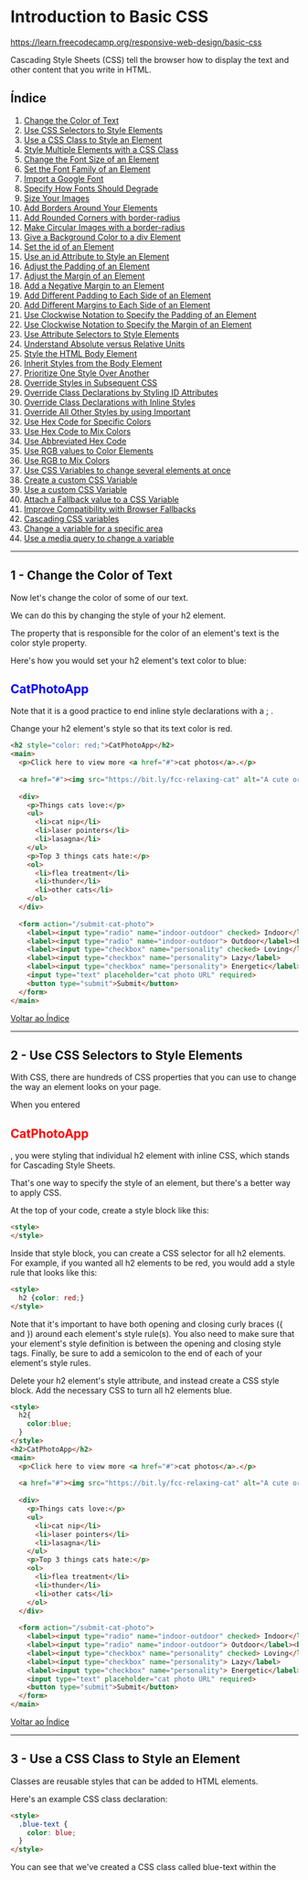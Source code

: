 # Introduction to Basic CSS

https://learn.freecodecamp.org/responsive-web-design/basic-css

Cascading Style Sheets (CSS) tell the browser how to display the text and other content that you write in HTML. 

## <a name="indice">Índice</a>

1. [Change the Color of Text](#parte1)     
2. [Use CSS Selectors to Style Elements](#parte2)     
3. [Use a CSS Class to Style an Element](#parte3)     
4. [Style Multiple Elements with a CSS Class](#parte4)     
5. [Change the Font Size of an Element](#parte5)     
6. [Set the Font Family of an Element](#parte6)     
7. [Import a Google Font](#parte7)     
8. [Specify How Fonts Should Degrade](#parte8)     
9. [Size Your Images](#parte9)     
10. [Add Borders Around Your Elements](#parte10)     
11. [Add Rounded Corners with border-radius](#parte11)     
12. [Make Circular Images with a border-radius](#parte12)     
13. [Give a Background Color to a div Element](#parte13)     
14. [Set the id of an Element](#parte14)     
15. [Use an id Attribute to Style an Element](#parte15)     
16. [Adjust the Padding of an Element](#parte16)     
17. [Adjust the Margin of an Element](#parte17)     
18. [Add a Negative Margin to an Element](#parte18)     
19. [Add Different Padding to Each Side of an Element](#parte19)     
20. [Add Different Margins to Each Side of an Element](#parte20)     
21. [Use Clockwise Notation to Specify the Padding of an Element](#parte21)     
22. [Use Clockwise Notation to Specify the Margin of an Element](#parte22)     
23. [Use Attribute Selectors to Style Elements](#parte23)     
24. [Understand Absolute versus Relative Units](#parte24)     
25. [Style the HTML Body Element](#parte25)     
26. [Inherit Styles from the Body Element](#parte26)     
27. [Prioritize One Style Over Another](#parte27)     
28. [Override Styles in Subsequent CSS](#parte28)     
29. [Override Class Declarations by Styling ID Attributes](#parte29)     
30. [Override Class Declarations with Inline Styles](#parte30)     
31. [Override All Other Styles by using Important](#parte31)     
32. [Use Hex Code for Specific Colors](#parte32)     
33. [Use Hex Code to Mix Colors](#parte33)     
34. [Use Abbreviated Hex Code](#parte34)     
35. [Use RGB values to Color Elements](#parte35)     
36. [Use RGB to Mix Colors](#parte36)     
37. [Use CSS Variables to change several elements at once](#parte37)     
38. [Create a custom CSS Variable](#parte38)     
39. [Use a custom CSS Variable](#parte39)     
40. [Attach a Fallback value to a CSS Variable](#parte40)     
41. [Improve Compatibility with Browser Fallbacks](#parte41)     
42. [Cascading CSS variables](#parte42)     
43. [Change a variable for a specific area](#parte43)     
44. [Use a media query to change a variable](#parte44)     
---


## <a name="parte1">1 - Change the Color of Text</a>

Now let's change the color of some of our text.

We can do this by changing the style of your h2 element.

The property that is responsible for the color of an element's text is the color style property.

Here's how you would set your h2 element's text color to blue:

<h2 style="color: blue;">CatPhotoApp</h2>

Note that it is a good practice to end inline style declarations with a ; .


Change your h2 element's style so that its text color is red.

```html
<h2 style="color: red;">CatPhotoApp</h2>
<main>
  <p>Click here to view more <a href="#">cat photos</a>.</p>
  
  <a href="#"><img src="https://bit.ly/fcc-relaxing-cat" alt="A cute orange cat lying on its back."></a>
  
  <div>
    <p>Things cats love:</p>
    <ul>
      <li>cat nip</li>
      <li>laser pointers</li>
      <li>lasagna</li>
    </ul>
    <p>Top 3 things cats hate:</p>
    <ol>
      <li>flea treatment</li>
      <li>thunder</li>
      <li>other cats</li>
    </ol>
  </div>
  
  <form action="/submit-cat-photo">
    <label><input type="radio" name="indoor-outdoor" checked> Indoor</label>
    <label><input type="radio" name="indoor-outdoor"> Outdoor</label><br>
    <label><input type="checkbox" name="personality" checked> Loving</label>
    <label><input type="checkbox" name="personality"> Lazy</label>
    <label><input type="checkbox" name="personality"> Energetic</label><br>
    <input type="text" placeholder="cat photo URL" required>
    <button type="submit">Submit</button>
  </form>
</main>
```

[Voltar ao Índice](#indice)

---


## <a name="parte2">2 - Use CSS Selectors to Style Elements</a>

With CSS, there are hundreds of CSS properties that you can use to change the way an element looks on your page.

When you entered <h2 style="color: red">CatPhotoApp</h2>, you were styling that individual h2 element with inline CSS, which stands for Cascading Style Sheets.

That's one way to specify the style of an element, but there's a better way to apply CSS.

At the top of your code, create a style block like this:

```html
<style>
</style>
```

Inside that style block, you can create a CSS selector for all h2 elements. For example, if you wanted all h2 elements to be red, you would add a style rule that looks like this:

```html
<style>
  h2 {color: red;}
</style>
```

Note that it's important to have both opening and closing curly braces ({ and }) around each element's style rule(s). You also need to make sure that your element's style definition is between the opening and closing style tags. Finally, be sure to add a semicolon to the end of each of your element's style rules.

Delete your h2 element's style attribute, and instead create a CSS style block. Add the necessary CSS to turn all h2 elements blue.

```html
<style>
  h2{
    color:blue;
  }
</style>
<h2>CatPhotoApp</h2>
<main>
  <p>Click here to view more <a href="#">cat photos</a>.</p>
  
  <a href="#"><img src="https://bit.ly/fcc-relaxing-cat" alt="A cute orange cat lying on its back."></a>
  
  <div>
    <p>Things cats love:</p>
    <ul>
      <li>cat nip</li>
      <li>laser pointers</li>
      <li>lasagna</li>
    </ul>
    <p>Top 3 things cats hate:</p>
    <ol>
      <li>flea treatment</li>
      <li>thunder</li>
      <li>other cats</li>
    </ol>
  </div>
  
  <form action="/submit-cat-photo">
    <label><input type="radio" name="indoor-outdoor" checked> Indoor</label>
    <label><input type="radio" name="indoor-outdoor"> Outdoor</label><br>
    <label><input type="checkbox" name="personality" checked> Loving</label>
    <label><input type="checkbox" name="personality"> Lazy</label>
    <label><input type="checkbox" name="personality"> Energetic</label><br>
    <input type="text" placeholder="cat photo URL" required>
    <button type="submit">Submit</button>
  </form>
</main>
```

[Voltar ao Índice](#indice)

---


## <a name="parte3">3 - Use a CSS Class to Style an Element</a>

Classes are reusable styles that can be added to HTML elements.

Here's an example CSS class declaration:

```html
<style>
  .blue-text {
    color: blue;
  }
</style>
```

You can see that we've created a CSS class called blue-text within the <style> tag.

You can apply a class to an HTML element like this:

```html
<h2 class="blue-text">CatPhotoApp</h2>
```

Note that in your CSS style element, class names start with a period. In your HTML elements' class attribute, the class name does not include the period.


Inside your style element, change the h2 selector to .red-text and update the color's value from blue to red.

Give your h2 element the class attribute with a value of 'red-text'.

```html
<style>
  .red-text{
    color: red;
  }
</style>

<h2 class="red-text">CatPhotoApp</h2>
<main>
  <p>Click here to view more <a href="#">cat photos</a>.</p>
  
  <a href="#"><img src="https://bit.ly/fcc-relaxing-cat" alt="A cute orange cat lying on its back."></a>
  
  <div>
    <p>Things cats love:</p>
    <ul>
      <li>cat nip</li>
      <li>laser pointers</li>
      <li>lasagna</li>
    </ul>
    <p>Top 3 things cats hate:</p>
    <ol>
      <li>flea treatment</li>
      <li>thunder</li>
      <li>other cats</li>
    </ol>
  </div>
  
  <form action="/submit-cat-photo">
    <label><input type="radio" name="indoor-outdoor" checked> Indoor</label>
    <label><input type="radio" name="indoor-outdoor"> Outdoor</label><br>
    <label><input type="checkbox" name="personality" checked> Loving</label>
    <label><input type="checkbox" name="personality"> Lazy</label>
    <label><input type="checkbox" name="personality"> Energetic</label><br>
    <input type="text" placeholder="cat photo URL" required>
    <button type="submit">Submit</button>
  </form>
</main>
```

[Voltar ao Índice](#indice)

---


## <a name="parte4">4 - Style Multiple Elements with a CSS Class</a>

Classes allow you to use the same CSS styles on multiple HTML elements. You can see this by applying your red-text class to the first p element.

```html
<style>
  .red-text {
    color: red;
  }
  .red-text{

  }
</style>

<h2 class="red-text">CatPhotoApp</h2>
<main>
  <p class="red-text">Click here to view more <a href="#">cat photos</a>.</p>
  
  <a href="#"><img src="https://bit.ly/fcc-relaxing-cat" alt="A cute orange cat lying on its back."></a>
  
  <div>
    <p>Things cats love:</p>
    <ul>
      <li>cat nip</li>
      <li>laser pointers</li>
      <li>lasagna</li>
    </ul>
    <p>Top 3 things cats hate:</p>
    <ol>
      <li>flea treatment</li>
      <li>thunder</li>
      <li>other cats</li>
    </ol>
  </div>
  
  <form action="/submit-cat-photo">
    <label><input type="radio" name="indoor-outdoor" checked> Indoor</label>
    <label><input type="radio" name="indoor-outdoor"> Outdoor</label><br>
    <label><input type="checkbox" name="personality" checked> Loving</label>
    <label><input type="checkbox" name="personality"> Lazy</label>
    <label><input type="checkbox" name="personality"> Energetic</label><br>
    <input type="text" placeholder="cat photo URL" required>
    <button type="submit">Submit</button>
  </form>
</main>
```

[Voltar ao Índice](#indice)

---


## <a name="parte5">5 - Change the Font Size of an Element</a>

Font size is controlled by the font-size CSS property, like this:

```css
h1 {
  font-size: 30px;
}
```

Inside the same <style> tag that contains your red-text class, create an entry for p elements and set the font-size to 16 pixels (16px).

```html
<style>
  .red-text {
    color: red;
  }
  p{
    font-size: 16px;
  }
</style>

<h2 class="red-text">CatPhotoApp</h2>
<main>
  <p class="red-text">Click here to view more <a href="#">cat photos</a>.</p>
  
  <a href="#"><img src="https://bit.ly/fcc-relaxing-cat" alt="A cute orange cat lying on its back."></a>
  
  <div>
    <p>Things cats love:</p>
    <ul>
      <li>cat nip</li>
      <li>laser pointers</li>
      <li>lasagna</li>
    </ul>
    <p>Top 3 things cats hate:</p>
    <ol>
      <li>flea treatment</li>
      <li>thunder</li>
      <li>other cats</li>
    </ol>
  </div>
  
  <form action="/submit-cat-photo">
    <label><input type="radio" name="indoor-outdoor" checked> Indoor</label>
    <label><input type="radio" name="indoor-outdoor"> Outdoor</label><br>
    <label><input type="checkbox" name="personality" checked> Loving</label>
    <label><input type="checkbox" name="personality"> Lazy</label>
    <label><input type="checkbox" name="personality"> Energetic</label><br>
    <input type="text" placeholder="cat photo URL" required>
    <button type="submit">Submit</button>
  </form>
</main>
```

[Voltar ao Índice](#indice)

---


## <a name="parte6">6 - Set the Font Family of an Element</a>

You can set which font an element should use, by using the font-family property.

For example, if you wanted to set your h2 element's font to sans-serif, you would use the following CSS:

```css
h2 {
  font-family: sans-serif;
}
```

Make all of your p elements use the monospace font.

```html
<style>
  .red-text {
    color: red;
  }

  p {
    font-size: 16px;
     font-family: monospace;
  }
</style>

<h2 class="red-text">CatPhotoApp</h2>
<main>
  <p class="red-text">Click here to view more <a href="#">cat photos</a>.</p>
  
  <a href="#"><img src="https://bit.ly/fcc-relaxing-cat" alt="A cute orange cat lying on its back."></a>
  
  <div>
    <p>Things cats love:</p>
    <ul>
      <li>cat nip</li>
      <li>laser pointers</li>
      <li>lasagna</li>
    </ul>
    <p>Top 3 things cats hate:</p>
    <ol>
      <li>flea treatment</li>
      <li>thunder</li>
      <li>other cats</li>
    </ol>
  </div>
  
  <form action="/submit-cat-photo">
    <label><input type="radio" name="indoor-outdoor" checked> Indoor</label>
    <label><input type="radio" name="indoor-outdoor"> Outdoor</label><br>
    <label><input type="checkbox" name="personality" checked> Loving</label>
    <label><input type="checkbox" name="personality"> Lazy</label>
    <label><input type="checkbox" name="personality"> Energetic</label><br>
    <input type="text" placeholder="cat photo URL" required>
    <button type="submit">Submit</button>
  </form>
</main>
```


[Voltar ao Índice](#indice)

---


## <a name="parte7">7 - Import a Google Font</a>

In addition to specifying common fonts that are found on most operating systems, we can also specify non-standard, custom web fonts for use on our website. There are various sources for web fonts on the internet but, for this example we will focus on the Google Fonts library.

Google Fonts is a free library of web fonts that you can use in your CSS by referencing the font's URL.

So, let's go ahead and import and apply a Google font (note that if Google is blocked in your country, you will need to skip this challenge).

To import a Google Font, you can copy the font(s) URL from the Google Fonts library and then paste it in your HTML. For this challenge, we'll import the Lobster font. To do this, copy the following code snippet and paste it into the top of your code editor(before the opening style element):

<link href="https://fonts.googleapis.com/css?family=Lobster" rel="stylesheet" type="text/css">

Now you can use the Lobster font in your CSS by using Lobster as the FAMILY_NAME as in the following example:
font-family: FAMILY_NAME, GENERIC_NAME;.

The GENERIC_NAME is optional, and is a fallback font in case the other specified font is not available. This is covered in the next challenge.

Family names are case-sensitive and need to be wrapped in quotes if there is a space in the name. For example, you need quotes to use the "Open Sans" font, but not to use the Lobster font.


Create a font-family CSS rule that uses the Lobster font, and ensure that it will be applied to your h2 element.

```html
<link href="https://fonts.googleapis.com/css?family=Lobster" rel="stylesheet" type="text/css">
<style>
  .red-text {
    color: red;
  }
  h2{
    font-family: Lobster;
  }

  p {
    font-size: 16px;
    font-family: monospace;
  }
  
</style>

<h2 class="red-text">CatPhotoApp</h2>
<main>
  <p class="red-text">Click here to view more <a href="#">cat photos</a>.</p>
  
  <a href="#"><img src="https://bit.ly/fcc-relaxing-cat" alt="A cute orange cat lying on its back."></a>
  
  <div>
    <p>Things cats love:</p>
    <ul>
      <li>cat nip</li>
      <li>laser pointers</li>
      <li>lasagna</li>
    </ul>
    <p>Top 3 things cats hate:</p>
    <ol>
      <li>flea treatment</li>
      <li>thunder</li>
      <li>other cats</li>
    </ol>
  </div>
  
  <form action="/submit-cat-photo">
    <label><input type="radio" name="indoor-outdoor" checked> Indoor</label>
    <label><input type="radio" name="indoor-outdoor"> Outdoor</label><br>
    <label><input type="checkbox" name="personality" checked> Loving</label>
    <label><input type="checkbox" name="personality"> Lazy</label>
    <label><input type="checkbox" name="personality"> Energetic</label><br>
    <input type="text" placeholder="cat photo URL" required>
    <button type="submit">Submit</button>
  </form>
</main>
```

[Voltar ao Índice](#indice)

---


## <a name="parte8">8 - Specify How Fonts Should Degrade</a>

There are several default fonts that are available in all browsers. These generic font families include monospace, serif and sans-serif

When one font isn't available, you can tell the browser to "degrade" to another font.

For example, if you wanted an element to use the Helvetica font, but degrade to the sans-serif font when Helvetica wasn't available, you will specify it as follows:

```css
p {
  font-family: Helvetica, sans-serif;
}
```

Generic font family names are not case-sensitive. Also, they do not need quotes because they are CSS keywords.


To begin with, apply the monospace font to the h2 element, so that it now has two fonts - Lobster and monospace.

In the last challenge, you imported the Lobster font using the link tag. Now comment out that import of the Lobster font(using the HTML comments you learned before) from Google Fonts so that it isn't available anymore. Notice how your h2 element degrades to the monospace font.

Note  
If you have the Lobster font installed on your computer, you won't see the degradation because your browser is able to find the font.

```html
<!-- <link href="https://fonts.googleapis.com/css?family=Lobster" rel="stylesheet" type="text/css"> -->
<style>
  .red-text {
    color: red;
  }

  h2 {
    font-family: Lobster,monospace;
  }

  p {
    font-size: 16px;
    font-family: monospace;
  }
</style>

<h2 class="red-text">CatPhotoApp</h2>
<main>
  <p class="red-text">Click here to view more <a href="#">cat photos</a>.</p>
  
  <a href="#"><img src="https://bit.ly/fcc-relaxing-cat" alt="A cute orange cat lying on its back."></a>
  
  <div>
    <p>Things cats love:</p>
    <ul>
      <li>cat nip</li>
      <li>laser pointers</li>
      <li>lasagna</li>
    </ul>
    <p>Top 3 things cats hate:</p>
    <ol>
      <li>flea treatment</li>
      <li>thunder</li>
      <li>other cats</li>
    </ol>
  </div>
  
  <form action="/submit-cat-photo">
    <label><input type="radio" name="indoor-outdoor" checked> Indoor</label>
    <label><input type="radio" name="indoor-outdoor"> Outdoor</label><br>
    <label><input type="checkbox" name="personality" checked> Loving</label>
    <label><input type="checkbox" name="personality"> Lazy</label>
    <label><input type="checkbox" name="personality"> Energetic</label><br>
    <input type="text" placeholder="cat photo URL" required>
    <button type="submit">Submit</button>
  </form>
</main>
```

[Voltar ao Índice](#indice)

---


## <a name="parte9">9 - Size Your Images</a>

CSS has a property called width that controls an element's width. Just like with fonts, we'll use px (pixels) to specify the image's width.

For example, if we wanted to create a CSS class called larger-image that gave HTML elements a width of 500 pixels, we'd use:

```html
<style>
  .larger-image {
    width: 500px;
  }
</style>
```

Create a class called smaller-image and use it to resize the image so that it's only 100 pixels wide.

Note
Due to browser implementation differences, you may need to be at 100% zoom to pass the tests on this challenge.

```html
<link href="https://fonts.googleapis.com/css?family=Lobster" rel="stylesheet" type="text/css">
<style>
  .red-text {
    color: red;
  }

  h2 {
    font-family: Lobster, monospace;
  }

  p {
    font-size: 16px;
    font-family: monospace;
  }
  .smaller-image{
    width: 100px;
  }
</style>

<h2 class="red-text">CatPhotoApp</h2>
<main>
  <p class="red-text">Click here to view more <a href="#">cat photos</a>.</p>
  
  <a href="#"><img class="smaller-image" src="https://bit.ly/fcc-relaxing-cat" alt="A cute orange cat lying on its back."></a>
  
  <div>
    <p>Things cats love:</p>
    <ul>
      <li>cat nip</li>
      <li>laser pointers</li>
      <li>lasagna</li>
    </ul>
    <p>Top 3 things cats hate:</p>
    <ol>
      <li>flea treatment</li>
      <li>thunder</li>
      <li>other cats</li>
    </ol>
  </div>
  
  <form action="/submit-cat-photo">
    <label><input type="radio" name="indoor-outdoor" checked> Indoor</label>
    <label><input type="radio" name="indoor-outdoor"> Outdoor</label><br>
    <label><input type="checkbox" name="personality" checked> Loving</label>
    <label><input type="checkbox" name="personality"> Lazy</label>
    <label><input type="checkbox" name="personality"> Energetic</label><br>
    <input type="text" placeholder="cat photo URL" required>
    <button type="submit">Submit</button>
  </form>
</main>
```

[Voltar ao Índice](#indice)

---


## <a name="parte10">10 - Add Borders Around Your Elements</a>

CSS borders have properties like style, color and width

For example, if we wanted to create a red, 5 pixel border around an HTML element, we could use this class:

```html
<style>
  .thin-red-border {
    border-color: red;
    border-width: 5px;
    border-style: solid;
  }
</style>
```

Create a class called thick-green-border. This class should add a 10px, solid, green border around an HTML element. Apply the class to your cat photo.

Remember that you can apply multiple classes to an element using its class attribute, by separating each class name with a space. For example:

```html
<img class="class1 class2">
```

```html
<link href="https://fonts.googleapis.com/css?family=Lobster" rel="stylesheet" type="text/css">
<style>
  .red-text {
    color: red;
  }

  h2 {
    font-family: Lobster, monospace;
  }

  p {
    font-size: 16px;
    font-family: monospace;
  }
  .thick-green-border{
    border-width: 10px;
    border-style: solid;
    border-color:green;
  }

  .smaller-image {
    width: 100px;
  }
</style>

<h2 class="red-text">CatPhotoApp</h2>
<main>
  <p class="red-text">Click here to view more <a href="#">cat photos</a>.</p>
  
  <a href="#"><img class="smaller-image thick-green-border" src="https://bit.ly/fcc-relaxing-cat" alt="A cute orange cat lying on its back."></a>
  
  <div>
    <p>Things cats love:</p>
    <ul>
      <li>cat nip</li>
      <li>laser pointers</li>
      <li>lasagna</li>
    </ul>
    <p>Top 3 things cats hate:</p>
    <ol>
      <li>flea treatment</li>
      <li>thunder</li>
      <li>other cats</li>
    </ol>
  </div>
  
  <form action="/submit-cat-photo">
    <label><input type="radio" name="indoor-outdoor" checked> Indoor</label>
    <label><input type="radio" name="indoor-outdoor"> Outdoor</label><br>
    <label><input type="checkbox" name="personality" checked> Loving</label>
    <label><input type="checkbox" name="personality"> Lazy</label>
    <label><input type="checkbox" name="personality"> Energetic</label><br>
    <input type="text" placeholder="cat photo URL" required>
    <button type="submit">Submit</button>
  </form>
</main>
```

[Voltar ao Índice](#indice)

---


## <a name="parte11">11 - Add Rounded Corners with border-radius</a>

Your cat photo currently has sharp corners. We can round out those corners with a CSS property called border-radius.


You can specify a border-radius with pixels. Give your cat photo a border-radius of 10px.

Note: this challenge allows for multiple possible solutions. For example, you may add border-radius to either the .thick-green-border class or the .smaller-image class.

```html
<link href="https://fonts.googleapis.com/css?family=Lobster" rel="stylesheet" type="text/css">
<style>
  .red-text {
    color: red;
  }

  h2 {
    font-family: Lobster, monospace;
  }

  p {
    font-size: 16px;
    font-family: monospace;
  }

  .thick-green-border {
    border-color: green;
    border-width: 10px;
    border-style: solid;
    border-radius:10px;
  }

  .smaller-image {
    width: 100px;
  }
</style>

<h2 class="red-text">CatPhotoApp</h2>
<main>
  <p class="red-text">Click here to view more <a href="#">cat photos</a>.</p>
  
  <a href="#"><img class="smaller-image thick-green-border" src="https://bit.ly/fcc-relaxing-cat" alt="A cute orange cat lying on its back."></a>
  
  <div>
    <p>Things cats love:</p>
    <ul>
      <li>cat nip</li>
      <li>laser pointers</li>
      <li>lasagna</li>
    </ul>
    <p>Top 3 things cats hate:</p>
    <ol>
      <li>flea treatment</li>
      <li>thunder</li>
      <li>other cats</li>
    </ol>
  </div>
  
  <form action="/submit-cat-photo">
    <label><input type="radio" name="indoor-outdoor" checked> Indoor</label>
    <label><input type="radio" name="indoor-outdoor"> Outdoor</label><br>
    <label><input type="checkbox" name="personality" checked> Loving</label>
    <label><input type="checkbox" name="personality"> Lazy</label>
    <label><input type="checkbox" name="personality"> Energetic</label><br>
    <input type="text" placeholder="cat photo URL" required>
    <button type="submit">Submit</button>
  </form>
</main>
```

[Voltar ao Índice](#indice)

---


## <a name="parte12">12 - Make Circular Images with a border-radius</a>

In addition to pixels, you can also specify the border-radius using a percentage.

Give your cat photo a border-radius of 50%.

```html
<link href="https://fonts.googleapis.com/css?family=Lobster" rel="stylesheet" type="text/css">
<style>
  .red-text {
    color: red;
  }

  h2 {
    font-family: Lobster, monospace;
  }

  p {
    font-size: 16px;
    font-family: monospace;
  }

  .thick-green-border {
    border-color: green;
    border-width: 10px;
    border-style: solid;
    border-radius: 50%;
  }

  .smaller-image {
    width: 100px;
  }
</style>

<h2 class="red-text">CatPhotoApp</h2>
<main>
  <p class="red-text">Click here to view more <a href="#">cat photos</a>.</p>
  
  <a href="#"><img class="smaller-image thick-green-border" src="https://bit.ly/fcc-relaxing-cat" alt="A cute orange cat lying on its back."></a>
  
  <div>
    <p>Things cats love:</p>
    <ul>
      <li>cat nip</li>
      <li>laser pointers</li>
      <li>lasagna</li>
    </ul>
    <p>Top 3 things cats hate:</p>
    <ol>
      <li>flea treatment</li>
      <li>thunder</li>
      <li>other cats</li>
    </ol>
  </div>
  
  <form action="/submit-cat-photo">
    <label><input type="radio" name="indoor-outdoor" checked> Indoor</label>
    <label><input type="radio" name="indoor-outdoor"> Outdoor</label><br>
    <label><input type="checkbox" name="personality" checked> Loving</label>
    <label><input type="checkbox" name="personality"> Lazy</label>
    <label><input type="checkbox" name="personality"> Energetic</label><br>
    <input type="text" placeholder="cat photo URL" required>
    <button type="submit">Submit</button>
  </form>
</main>
```

[Voltar ao Índice](#indice)

---


## <a name="parte13">13 - Give a Background Color to a div Element</a>

You can set an element's background color with the background-color property.

For example, if you wanted an element's background color to be green, you'd put this within your style element:

.green-background {
  background-color: green;
}

Create a class called silver-background with the background-color of silver. Assign this class to your div element.

```html
<link href="https://fonts.googleapis.com/css?family=Lobster" rel="stylesheet" type="text/css">
<style>
  .red-text {
    color: red;
  }

  h2 {
    font-family: Lobster, monospace;
  }

  p {
    font-size: 16px;
    font-family: monospace;
  }

  .thick-green-border {
    border-color: green;
    border-width: 10px;
    border-style: solid;
    border-radius: 50%;
  }
  .silver-background{
    background-color:silver;
  }

  .smaller-image {
    width: 100px;
  }
</style>

<h2 class="red-text">CatPhotoApp</h2>
<main>
  <p class="red-text">Click here to view more <a href="#">cat photos</a>.</p>
  
  <a href="#"><img class="smaller-image thick-green-border" src="https://bit.ly/fcc-relaxing-cat" alt="A cute orange cat lying on its back."></a>
  
  <div class="silver-background">
    <p>Things cats love:</p>
    <ul>
      <li>cat nip</li>
      <li>laser pointers</li>
      <li>lasagna</li>
    </ul>
    <p>Top 3 things cats hate:</p>
    <ol>
      <li>flea treatment</li>
      <li>thunder</li>
      <li>other cats</li>
    </ol>
  </div>
  
  <form action="/submit-cat-photo">
    <label><input type="radio" name="indoor-outdoor" checked> Indoor</label>
    <label><input type="radio" name="indoor-outdoor"> Outdoor</label><br>
    <label><input type="checkbox" name="personality" checked> Loving</label>
    <label><input type="checkbox" name="personality"> Lazy</label>
    <label><input type="checkbox" name="personality"> Energetic</label><br>
    <input type="text" placeholder="cat photo URL" required>
    <button type="submit">Submit</button>
  </form>
</main>
```

[Voltar ao Índice](#indice)

---


## <a name="parte14">14 - Set the id of an Element</a>

In addition to classes, each HTML element can also have an id attribute.

There are several benefits to using id attributes: You can use an id to style a single element and later you'll learn that you can use them to select and modify specific elements with JavaScript.

id attributes should be unique. Browsers won't enforce this, but it is a widely agreed upon best practice. So please don't give more than one element the same id attribute.

Here's an example of how you give your h2 element the id of cat-photo-app:

<h2 id="cat-photo-app">


Give your form element the id cat-photo-form.

```html
<link href="https://fonts.googleapis.com/css?family=Lobster" rel="stylesheet" type="text/css">
<style>
  .red-text {
    color: red;
  }

  h2 {
    font-family: Lobster, monospace;
  }

  p {
    font-size: 16px;
    font-family: monospace;
  }

  .thick-green-border {
    border-color: green;
    border-width: 10px;
    border-style: solid;
    border-radius: 50%;
  }

  .smaller-image {
    width: 100px;
  }

  .silver-background {
    background-color: silver;
  }
</style>

<h2 class="red-text">CatPhotoApp</h2>
<main>
  <p class="red-text">Click here to view more <a href="#">cat photos</a>.</p>
  
  <a href="#"><img class="smaller-image thick-green-border" src="https://bit.ly/fcc-relaxing-cat" alt="A cute orange cat lying on its back."></a>
  
  <div class="silver-background">
    <p>Things cats love:</p>
    <ul>
      <li>cat nip</li>
      <li>laser pointers</li>
      <li>lasagna</li>
    </ul>
    <p>Top 3 things cats hate:</p>
    <ol>
      <li>flea treatment</li>
      <li>thunder</li>
      <li>other cats</li>
    </ol>
  </div>
  
  <form id="cat-photo-form" action="/submit-cat-photo">
    <label><input type="radio" name="indoor-outdoor" checked> Indoor</label>
    <label><input type="radio" name="indoor-outdoor"> Outdoor</label><br>
    <label><input type="checkbox" name="personality" checked> Loving</label>
    <label><input type="checkbox" name="personality"> Lazy</label>
    <label><input type="checkbox" name="personality"> Energetic</label><br>
    <input type="text" placeholder="cat photo URL" required>
    <button type="submit">Submit</button>
  </form>
</main>
```

[Voltar ao Índice](#indice)

---


## <a name="parte15">15 - Use an id Attribute to Style an Element</a>

One cool thing about id attributes is that, like classes, you can style them using CSS.

However, an id is not reusable and should only be applied to one element. An id also has a higher specificity (importance) than a class so if both are applied to the same element and have conflicting styles, the styles of the id will be applied.

Here's an example of how you can take your element with the id attribute of cat-photo-element and give it the background color of green. In your style element:

#cat-photo-element {
  background-color: green;
}
Note that inside your style element, you always reference classes by putting a . in front of their names. You always reference ids by putting a # in front of their names.


Try giving your form, which now has the id attribute of cat-photo-form, a green background.

```html
<link href="https://fonts.googleapis.com/css?family=Lobster" rel="stylesheet" type="text/css">
<style>
  .red-text {
    color: red;
  }

  h2 {
    font-family: Lobster, monospace;
  }

  p {
    font-size: 16px;
    font-family: monospace;
  }

  .thick-green-border {
    border-color: green;
    border-width: 10px;
    border-style: solid;
    border-radius: 50%;
  }

  .smaller-image {
    width: 100px;
  }

  .silver-background {
    background-color: silver;
  }
  #cat-photo-form{
    background-color: green;
  }
</style>

<h2 class="red-text">CatPhotoApp</h2>
<main>
  <p class="red-text">Click here to view more <a href="#">cat photos</a>.</p>
  
  <a href="#"><img class="smaller-image thick-green-border" src="https://bit.ly/fcc-relaxing-cat" alt="A cute orange cat lying on its back."></a>
  
  <div class="silver-background">
    <p>Things cats love:</p>
    <ul>
      <li>cat nip</li>
      <li>laser pointers</li>
      <li>lasagna</li>
    </ul>
    <p>Top 3 things cats hate:</p>
    <ol>
      <li>flea treatment</li>
      <li>thunder</li>
      <li>other cats</li>
    </ol>
  </div>
  
  <form action="/submit-cat-photo" id="cat-photo-form">
    <label><input type="radio" name="indoor-outdoor" checked> Indoor</label>
    <label><input type="radio" name="indoor-outdoor"> Outdoor</label><br>
    <label><input type="checkbox" name="personality" checked> Loving</label>
    <label><input type="checkbox" name="personality"> Lazy</label>
    <label><input type="checkbox" name="personality"> Energetic</label><br>
    <input type="text" placeholder="cat photo URL" required>
    <button type="submit">Submit</button>
  </form>
</main>
```

[Voltar ao Índice](#indice)

---


## <a name="parte16">16 - Adjust the Padding of an Element</a>

Now let's put our Cat Photo App away for a little while and learn more about styling HTML.

You may have already noticed this, but all HTML elements are essentially little rectangles.

Three important properties control the space that surrounds each HTML element: padding, margin, and border.

An element's padding controls the amount of space between the element's content and its border.

Here, we can see that the blue box and the red box are nested within the yellow box. Note that the red box has more padding than the blue box.

When you increase the blue box's padding, it will increase the distance(padding) between the text and the border around it.


Change the padding of your blue box to match that of your red box.

```html
<style>
  .injected-text {
    margin-bottom: -25px;
    text-align: center;
  }

  .box {
    border-style: solid;
    border-color: black;
    border-width: 5px;
    text-align: center;
  }

  .yellow-box {
    background-color: yellow;
    padding: 10px;
  }
  
  .red-box {
    background-color: crimson;
    color: #fff;
    padding: 20px;
  }

  .blue-box {
    background-color: blue;
    color: #fff;
    padding: 20px;
  }
</style>
<h5 class="injected-text">margin</h5>

<div class="box yellow-box">
  <h5 class="box red-box">padding</h5>
  <h5 class="box blue-box">padding</h5>
</div>
```

[Voltar ao Índice](#indice)

---


## <a name="parte17">17 - Adjust the Margin of an Element</a>

An element's margin controls the amount of space between an element's border and surrounding elements.

Here, we can see that the blue box and the red box are nested within the yellow box. Note that the red box has a bigger margin than the blue box, making it appear smaller.

When you increase the blue box's margin, it will increase the distance between its border and surrounding elements.


Change the margin of the blue box to match that of the red box.

```html
<style>
  .injected-text {
    margin-bottom: -25px;
    text-align: center;
  }

  .box {
    border-style: solid;
    border-color: black;
    border-width: 5px;
    text-align: center;
  }

  .yellow-box {
    background-color: yellow;
    padding: 10px;
  }
  
  .red-box {
    background-color: crimson;
    color: #fff;
    padding: 20px;
    margin: 20px;
  }

  .blue-box {
    background-color: blue;
    color: #fff;
    padding: 20px;
    margin: 20px;
  }
</style>
<h5 class="injected-text">margin</h5>

<div class="box yellow-box">
  <h5 class="box red-box">padding</h5>
  <h5 class="box blue-box">padding</h5>
</div>
```

[Voltar ao Índice](#indice)

---


## <a name="parte18">18 - Add a Negative Margin to an Element</a>

An element's margin controls the amount of space between an element's border and surrounding elements.

If you set an element's margin to a negative value, the element will grow larger.


Try to set the margin to a negative value like the one for the red box.

Change the margin of the blue box to -15px, so it fills the entire horizontal width of the yellow box around it.

```html
<style>
  .injected-text {
    margin-bottom: -25px;
    text-align: center;
  }

  .box {
    border-style: solid;
    border-color: black;
    border-width: 5px;
    text-align: center;
  }

  .yellow-box {
    background-color: yellow;
    padding: 10px;
  }
  
  .red-box {
    background-color: crimson;
    color: #fff;
    padding: 20px;
    margin: -15px;
  }

  .blue-box {
    background-color: blue;
    color: #fff;
    padding: 20px;
    margin: -15px;
  }
</style>

<div class="box yellow-box">
  <h5 class="box red-box">padding</h5>
  <h5 class="box blue-box">padding</h5>
</div>

```

[Voltar ao Índice](#indice)

---


## <a name="parte19">19 - Add Different Padding to Each Side of an Element</a>

Sometimes you will want to customize an element so that it has different amounts of padding on each of its sides.

CSS allows you to control the padding of all four individual sides of an element with the padding-top, padding-right, padding-bottom, and padding-left properties.


Give the blue box a padding of 40px on its top and left side, but only 20px on its bottom and right side.

```html
<style>
  .injected-text {
    margin-bottom: -25px;
    text-align: center;
  }

  .box {
    border-style: solid;
    border-color: black;
    border-width: 5px;
    text-align: center;
  }

  .yellow-box {
    background-color: yellow;
    padding: 10px;
  }
  
  .red-box {
    background-color: crimson;
    color: #fff;
    padding-top: 40px;
    padding-right: 20px;
    padding-bottom: 20px;
    padding-left: 40px;
  }

  .blue-box {
    background-color: blue;
    color: #fff;
    padding-top: 40px;
    padding-right: 20px;
    padding-bottom:20px;
    padding-left:40px;
  }
</style>
<h5 class="injected-text">margin</h5>

<div class="box yellow-box">
  <h5 class="box red-box">padding</h5>
  <h5 class="box blue-box">padding</h5>
</div>
```

[Voltar ao Índice](#indice)

---


## <a name="parte20">20 - Add Different Margins to Each Side of an Element</a>

Sometimes you will want to customize an element so that it has a different margin on each of its sides.

CSS allows you to control the margin of all four individual sides of an element with the margin-top, margin-right, margin-bottom, and margin-left properties.


Give the blue box a margin of 40px on its top and left side, but only 20px on its bottom and right side.

```html
<style>
  .injected-text {
    margin-bottom: -25px;
    text-align: center;
  }

  .box {
    border-style: solid;
    border-color: black;
    border-width: 5px;
    text-align: center;
  }

  .yellow-box {
    background-color: yellow;
    padding: 10px;
  }
  
  .red-box {
    background-color: crimson;
    color: #fff;
    margin-top: 40px;
    margin-right: 20px;
    margin-bottom: 20px;
    margin-left: 40px;
  }

  .blue-box {
    background-color: blue;
    color: #fff;
     margin-top: 40px;
    margin-right: 20px;
    margin-bottom: 20px;
    margin-left: 40px;
  }
</style>
<h5 class="injected-text">margin</h5>

<div class="box yellow-box">
  <h5 class="box red-box">padding</h5>
  <h5 class="box blue-box">padding</h5>
</div>
```

[Voltar ao Índice](#indice)

---


## <a name="parte21">21 - Use Clockwise Notation to Specify the Padding of an Element</a>

Instead of specifying an element's padding-top, padding-right, padding-bottom, and padding-left properties individually, you can specify them all in one line, like this:

padding: 10px 20px 10px 20px;

These four values work like a clock: top, right, bottom, left, and will produce the exact same result as using the side-specific padding instructions.


Use Clockwise Notation to give the ".blue-box" class a padding of 40px on its top and left side, but only 20px on its bottom and right side.

```html
<style>
  .injected-text {
    margin-bottom: -25px;
    text-align: center;
  }

  .box {
    border-style: solid;
    border-color: black;
    border-width: 5px;
    text-align: center;
  }

  .yellow-box {
    background-color: yellow;
    padding: 20px 40px 20px 40px;
  }
  
  .red-box {
    background-color: crimson;
    color: #fff;
    padding: 20px 40px 20px 40px;
  }

  .blue-box {
    background-color: blue;
    color: #fff;
    padding: 40px 20px 20px 40px;
  }
</style>
<h5 class="injected-text">margin</h5>

<div class="box yellow-box">
  <h5 class="box red-box">padding</h5>
  <h5 class="box blue-box">padding</h5>
</div>
```

[Voltar ao Índice](#indice)

---


## <a name="parte22">22 - Use Clockwise Notation to Specify the Margin of an Element</a>

Let's try this again, but with margin this time.

Instead of specifying an element's margin-top, margin-right, margin-bottom, and margin-left properties individually, you can specify them all in one line, like this:

margin: 10px 20px 10px 20px;

These four values work like a clock: top, right, bottom, left, and will produce the exact same result as using the side-specific margin instructions.


Use Clockwise Notation to give the element with the blue-box class a margin of 40px on its top and left side, but only 20px on its bottom and right side.


```html
<style>
  .injected-text {
    margin-bottom: -25px;
    text-align: center;
  }

  .box {
    border-style: solid;
    border-color: black;
    border-width: 5px;
    text-align: center;
  }

  .yellow-box {
    background-color: yellow;
    padding: 20px 40px 20px 40px;
  }
  
  .red-box {
    background-color: crimson;
    color: #fff;
    margin: 20px 40px 20px 40px;
  }

  .blue-box {
    background-color: blue;
    color: #fff;
    margin: 40px 20px 20px 40px;
  }
</style>
<h5 class="injected-text">margin</h5>

<div class="box yellow-box">
  <h5 class="box red-box">padding</h5>
  <h5 class="box blue-box">padding</h5>
</div>
```

[Voltar ao Índice](#indice)

---


## <a name="parte23">23 - Use Attribute Selectors to Style Elements</a>

You have been giving id or class attributes to elements that you wish to specifically style. These are known as ID and class selectors. There are other CSS Selectors you can use to select custom groups of elements to style.

Let's bring out CatPhotoApp again to practice using CSS Selectors.

For this challenge, you will use the [attr=value] attribute selector to style the checkboxes in CatPhotoApp. This selector matches and styles elements with a specific attribute value. For example, the below code changes the margins of all elements with the attribute type and a corresponding value of radio:

```css
[type='radio'] {
  margin: 20px 0px 20px 0px;
}
```

Using the type attribute selector, try to give the checkboxes in CatPhotoApp a top margin of 10px and a bottom margin of 15px.

```html
<link href="https://fonts.googleapis.com/css?family=Lobster" rel="stylesheet" type="text/css">
<style>
  .red-text {
    color: red;
  }

  h2 {
    font-family: Lobster, monospace;
  }

  p {
    font-size: 16px;
    font-family: monospace;
  }

  .thick-green-border {
    border-color: green;
    border-width: 10px;
    border-style: solid;
    border-radius: 50%;
  }

  .smaller-image {
    width: 100px;
  }

  .silver-background {
    background-color: silver;
  }
  [type='checkbox'] {
    margin:10px 0px 15px;
  }
</style>

<h2 class="red-text">CatPhotoApp</h2>
<main>
  <p class="red-text">Click here to view more <a href="#">cat photos</a>.</p>
  
  <a href="#"><img class="smaller-image thick-green-border" src="https://bit.ly/fcc-relaxing-cat" alt="A cute orange cat lying on its back."></a>
  
  <div class="silver-background">
    <p>Things cats love:</p>
    <ul>
      <li>cat nip</li>
      <li>laser pointers</li>
      <li>lasagna</li>
    </ul>
    <p>Top 3 things cats hate:</p>
    <ol>
      <li>flea treatment</li>
      <li>thunder</li>
      <li>other cats</li>
    </ol>
  </div>
  
  <form action="/submit-cat-photo" id="cat-photo-form">
    <label><input type="radio" name="indoor-outdoor" checked> Indoor</label>
    <label><input type="radio" name="indoor-outdoor"> Outdoor</label><br>
    <label><input type="checkbox" name="personality" checked> Loving</label>
    <label><input type="checkbox" name="personality"> Lazy</label>
    <label><input type="checkbox" name="personality"> Energetic</label><br>
    <input type="text" placeholder="cat photo URL" required>
    <button type="submit">Submit</button>
  </form>
</main>
```

[Voltar ao Índice](#indice)

---


## <a name="parte24">24 - Understand Absolute versus Relative Units</a>

The last several challenges all set an element's margin or padding with pixels (px). Pixels are a type of length unit, which is what tells the browser how to size or space an item. In addition to px, CSS has a number of different length unit options that you can use.

The two main types of length units are absolute and relative. Absolute units tie to physical units of length. For example, in and mm refer to inches and millimeters, respectively. Absolute length units approximate the actual measurement on a screen, but there are some differences depending on a screen's resolution.

Relative units, such as em or rem, are relative to another length value. For example, em is based on the size of an element's font. If you use it to set the font-size property itself, it's relative to the parent's font-size.

Note
There are several relative unit options that are tied to the size of the viewport. They are covered in the Responsive Web Design Principles section.


Add a padding property to the element with class red-box and set it to 1.5em.

```html
<style>
  .injected-text {
    margin-bottom: -25px;
    text-align: center;
  }

  .box {
    border-style: solid;
    border-color: black;
    border-width: 5px;
    text-align: center;
  }

  .yellow-box {
    background-color: yellow;
    padding: 20px 40px 20px 40px;
  }

  .red-box {
    background-color: red;
    margin: 20px 40px 20px 40px;
    padding:1.5em;
  }

  .green-box {
    background-color: green;
    margin: 20px 40px 20px 40px;
  }
</style>
<h5 class="injected-text">margin</h5>

<div class="box yellow-box">
  <h5 class="box red-box">padding</h5>
  <h5 class="box green-box">padding</h5>
</div>
```

[Voltar ao Índice](#indice)

---


## <a name="parte25">25 - Style the HTML Body Element</a>

Now let's start fresh and talk about CSS inheritance.

Every HTML page has a body element.


We can prove that the body element exists here by giving it a background-color of black.

We can do this by adding the following to our style element:

```css
  body {
    background-color: black;
  }
```

```html
<style>
 body{
    background-color:black;
 }
</style>
```
[Voltar ao Índice](#indice)

---


## <a name="parte26">26 - Inherit Styles from the Body Element</a>

Now we've proven that every HTML page has a body element, and that its body element can also be styled with CSS.

Remember, you can style your body element just like any other HTML element, and all your other elements will inherit your body element's styles.


First, create a h1 element with the text Hello World

Then, let's give all elements on your page the color of green by adding color: green; to your body element's style declaration.

Finally, give your body element the font-family of monospace by adding font-family: monospace; to your body element's style declaration.

```html
<style>
  body {
    color: green;
    background-color: black;
    font-family: monospace;
  }

</style>

<h1>Hello World</h1>
```

[Voltar ao Índice](#indice)

---


## <a name="parte27">27 - Prioritize One Style Over Another</a>

Sometimes your HTML elements will receive multiple styles that conflict with one another.

For example, your h1 element can't be both green and pink at the same time.

Let's see what happens when we create a class that makes text pink, then apply it to an element. Will our class override the body element's color: green; CSS property?


Create a CSS class called pink-text that gives an element the color pink.

Give your h1 element the class of pink-text.

```html
<style>
  body {
    background-color: black;
    font-family: monospace;
    color: green;
  }
  .pink-text{
  color:pink;
  }
</style>
<h1 class="pink-text">Hello World!</h1>
```

[Voltar ao Índice](#indice)

---


## <a name="parte28">28 - Override Styles in Subsequent CSS</a>

Our "pink-text" class overrode our body element's CSS declaration!

We just proved that our classes will override the body element's CSS. So the next logical question is, what can we do to override our pink-text class?


Create an additional CSS class called blue-text that gives an element the color blue. Make sure it's below your pink-text class declaration.

Apply the blue-text class to your h1 element in addition to your pink-text class, and let's see which one wins.

Applying multiple class attributes to a HTML element is done with a space between them like this:

class="class1 class2"

Note: It doesn't matter which order the classes are listed in the HTML element.

However, the order of the class declarations in the <style> section are what is important. The second declaration will always take precedence over the first. Because .blue-text is declared second, it overrides the attributes of .pink-text

```html
<style>
  body {
    background-color: black;
    font-family: monospace;
    color: green;
  }
  .pink-text {
    color: pink;
  }
  .blue-text{
  color: blue;
  }
</style>
<h1 class="blue-text pink-text">Hello World!</h1>
```

[Voltar ao Índice](#indice)

---


## <a name="parte29">29 - Override Class Declarations by Styling ID Attributes</a>

We just proved that browsers read CSS from top to bottom. That means that, in the event of a conflict, the browser will use whichever CSS declaration came last.

But we're not done yet. There are other ways that you can override CSS. Do you remember id attributes?

Let's override your pink-text and blue-text classes, and make your h1 element orange, by giving the h1 element an id and then styling that id.


Give your h1 element the id attribute of orange-text. Remember, id styles look like this:

```html
<h1 id="orange-text">
```

Leave the blue-text and pink-text classes on your h1 element.

Create a CSS declaration for your orange-text id in your style element. Here's an example of what this looks like:

```css
#brown-text {
  color: brown;
}
```

Note: It doesn't matter whether you declare this CSS above or below pink-text class, since id attribute will always take precedence.

```html
<style>
  body {
    background-color: black;
    font-family: monospace;
    color: green;
  }
  .pink-text {
    color: pink;
  }
  .blue-text {
    color: blue;
  }
  #orange-text{
    color:orange;
  }
</style>
<h1 id="orange-text" class="pink-text blue-text">Hello World!</h1>
```

[Voltar ao Índice](#indice)

---


## <a name="parte30">30 - Override Class Declarations with Inline Styles</a>

So we've proven that id declarations override class declarations, regardless of where they are declared in your style element CSS.

There are other ways that you can override CSS. Do you remember inline styles?


Use an inline style to try to make our h1 element white. Remember, in line styles look like this:

```
  <h1 style="color: green;">
```

Leave the blue-text and pink-text classes on your h1 element.

```html
<style>
  body {
    background-color: black;
    font-family: monospace;
    color: green;
  }
  #orange-text {
    color: orange;
  }
  .pink-text {
    color: pink;
  }
  .blue-text {
    color: blue;
  }
</style>
<h1 style="color: white;" id="orange-text" class="pink-text blue-text">Hello World!</h1>
```

[Voltar ao Índice](#indice)

---


## <a name="parte31">31 - Override All Other Styles by using Important</a>

Yay! We just proved that inline styles will override all the CSS declarations in your style element.

But wait. There's one last way to override CSS. This is the most powerful method of all. But before we do it, let's talk about why you would ever want to override CSS.

In many situations, you will use CSS libraries. These may accidentally override your own CSS. So when you absolutely need to be sure that an element has specific CSS, you can use !important

Let's go all the way back to our pink-text class declaration. Remember that our pink-text class was overridden by subsequent class declarations, id declarations, and inline styles.


Let's add the keyword !important to your pink-text element's color declaration to make 100% sure that your h1 element will be pink.

An example of how to do this is:

```css
color: red !important;
```

```html
<style>
  body {
    background-color: black;
    font-family: monospace;
    color: green;
  }
  #orange-text {
    color: orange;
  }
  .pink-text {
    color: pink !important;
  }
  .blue-text {
    color: blue;
  }
</style>
<h1 id="orange-text" class="pink-text blue-text" style="color: white">Hello World!</h1>
```



[Voltar ao Índice](#indice)

---


## <a name="parte32">32 - Use Hex Code for Specific Colors</a>

Did you know there are other ways to represent colors in CSS? One of these ways is called hexadecimal code, or hex code for short.

We usually use decimals, or base 10 numbers, which use the symbols 0 to 9 for each digit. Hexadecimals (or hex) are base 16 numbers. This means it uses sixteen distinct symbols. Like decimals, the symbols 0-9 represent the values zero to nine. Then A,B,C,D,E,F represent the values ten to fifteen. Altogether, 0 to F can represent a digit in hexadecimal, giving us 16 total possible values. You can find more information about hexadecimal numbers here.

In CSS, we can use 6 hexadecimal digits to represent colors, two each for the red (R), green (G), and blue (B) components. For example, #000000 is black and is also the lowest possible value. You can find more information about the RGB color system here.

```css
body {
  color: #000000;
}
```

Replace the word black in our body element's background-color with its hex code representation, #000000.

```html
<style>
  body {
    background-color: #000000;
  }
</style>
```

[Voltar ao Índice](#indice)

---


## <a name="parte33">33 - Use Hex Code to Mix Colors</a>

To review, hex codes use 6 hexadecimal digits to represent colors, two each for red (R), green (G), and blue (B) components.

From these three pure colors (red, green, and blue), we can vary the amounts of each to create over 16 million other colors!

For example, orange is pure red, mixed with some green, and no blue. In hex code, this translates to being #FFA500.

The digit 0 is the lowest number in hex code, and represents a complete absence of color.

The digit F is the highest number in hex code, and represents the maximum possible brightness.


Replace the color words in our style element with their correct hex codes.

```html
<style>
  .red-text {
    color: #FF0000;
  }
  .green-text {
    color: 	#00FF00;
  }
  .dodger-blue-text {
    color: 	#1E90FF;
  }
  .orange-text {
    color: #FFA500;
  }
</style>

<h1 class="red-text">I am red!</h1>

<h1 class="green-text">I am green!</h1>

<h1 class="dodger-blue-text">I am dodger blue!</h1>

<h1 class="orange-text">I am orange!</h1>
```

[Voltar ao Índice](#indice)

---


## <a name="parte34">34 - Use Abbreviated Hex Code</a>

Many people feel overwhelmed by the possibilities of more than 16 million colors. And it's difficult to remember hex code. Fortunately, you can shorten it.

For example, red's hex code #FF0000 can be shortened to #F00. This shortened form gives one digit for red, one digit for green, and one digit for blue.

This reduces the total number of possible colors to around 4,000. But browsers will interpret #FF0000 and #F00 as exactly the same color.

```html
<style>
  .red-text {
    color: #F00;
  }
  .fuchsia-text {
    color: #F0F;
  }
  .cyan-text {
    color: #0FF;
  }
  .green-text {
    color: #0F0;
  }
</style>

<h1 class="red-text">I am red!</h1>

<h1 class="fuchsia-text">I am fuchsia!</h1>

<h1 class="cyan-text">I am cyan!</h1>

<h1 class="green-text">I am green!</h1>
```

[Voltar ao Índice](#indice)

---


## <a name="parte35">35 - Use RGB values to Color Elements</a>

Another way you can represent colors in CSS is by using RGB values.

The RGB value for black looks like this:

rgb(0, 0, 0)

The RGB value for white looks like this:

rgb(255, 255, 255)

Instead of using six hexadecimal digits like you do with hex code, with RGB you specify the brightness of each color with a number between 0 and 255.

If you do the math, the two digits for one color equal 16 times 16, which gives us 256 total values. So RGB, which starts counting from zero, has the exact same number of possible values as hex code.

Here's an example of how you'd change the body background to orange using its RGB code.

```css
body {
  background-color: rgb(255, 165, 0);
}
```

Let's replace the hex code in our body element's background color with the RGB value for black: rgb(0, 0, 0)

```html
<style>
  body {
    background-color: rgb(0, 0, 0);
  }
</style>
```

[Voltar ao Índice](#indice)

---


## <a name="parte36">36 - Use RGB to Mix Colors</a>

Just like with hex code, you can mix colors in RGB by using combinations of different values.


Replace the hex codes in our style element with their correct RGB values.

```html
<style>
  .red-text {
    color: 	rgb(255, 0, 0);
  }
  .orchid-text {
    color: rgb(218, 112, 214);
  }
  .sienna-text {
    color: rgb(160, 82, 45);
  }
  .blue-text {
    color: rgb(0, 0, 255);
  }
</style>

<h1 class="red-text">I am red!</h1>

<h1 class="orchid-text">I am orchid!</h1>

<h1 class="sienna-text">I am sienna!</h1>

<h1 class="blue-text">I am blue!</h1>
```

[Voltar ao Índice](#indice)

---


## <a name="parte37">37 - Use CSS Variables to change several elements at once</a>

CSS Variables are a powerful way to change many CSS style properties at once by changing only one value.

Follow the instructions below to see how changing just three values can change the styling of many elements.


In the penguin class, change the black value to gray, the gray value to white, and the yellow value to orange.

```html
<style>
  .penguin {
    
    /* change code below */
    --penguin-skin: gray;
    --penguin-belly: white;
    --penguin-beak: orange;
    /* change code above */
    
    position: relative;
    margin: auto;
    display: block;
    margin-top: 5%;
    width: 300px;
    height: 300px;
  }
  
  .penguin-top {
    top: 10%;
    left: 25%;
    background: var(--penguin-skin, gray);
    width: 50%;
    height: 45%;
    border-radius: 70% 70% 60% 60%;
  }
  
  .penguin-bottom {
    top: 40%;
    left: 23.5%;
    background: var(--penguin-skin, gray);
    width: 53%;
    height: 45%;
    border-radius: 70% 70% 100% 100%;
  }
  
  .right-hand {
    top: 0%;
    left: -5%;
    background: var(--penguin-skin, gray);
    width: 30%;
    height: 60%;
    border-radius: 30% 30% 120% 30%;
    transform: rotate(45deg);
    z-index: -1;
  }
  
  .left-hand {
    top: 0%;
    left: 75%;
    background: var(--penguin-skin, gray);
    width: 30%;
    height: 60%;
    border-radius: 30% 30% 30% 120%;
    transform: rotate(-45deg);
    z-index: -1;
  }
  
  .right-cheek {
    top: 15%;
    left: 35%;
    background: var(--penguin-belly, white);
    width: 60%;
    height: 70%;
    border-radius: 70% 70% 60% 60%;
  }
  
  .left-cheek {
    top: 15%;
    left: 5%;
    background: var(--penguin-belly, white);
    width: 60%;
    height: 70%;
    border-radius: 70% 70% 60% 60%;
  }
  
  .belly {
    top: 60%;
    left: 2.5%;
    background: var(--penguin-belly, white);
    width: 95%;
    height: 100%;
    border-radius: 120% 120% 100% 100%;
  }
  
  .right-feet {
    top: 85%;
    left: 60%;
    background: var(--penguin-beak, orange);
    width: 15%;
    height: 30%;
    border-radius: 50% 50% 50% 50%;
    transform: rotate(-80deg);
    z-index: -2222;  
  }
  
  .left-feet {
    top: 85%;
    left: 25%;
    background: var(--penguin-beak, orange);
    width: 15%;
    height: 30%;
    border-radius: 50% 50% 50% 50%;
    transform: rotate(80deg);
    z-index: -2222;  
  }
  
  .right-eye {
    top: 45%;
    left: 60%;
    background: black;
    width: 15%;
    height: 17%;
    border-radius: 50%; 
  }
  
  .left-eye {
    top: 45%;
    left: 25%;
    background: black;
    width: 15%;
    height: 17%;
    border-radius: 50%;  
  }
  
  .sparkle {
    top: 25%;
    left: 15%;
    background: white;
    width: 35%;
    height: 35%;
    border-radius: 50%;  
  }
  
  .blush-right {
    top: 65%;
    left: 15%;
    background: pink;
    width: 15%;
    height: 10%;
    border-radius: 50%;  
  }
  
  .blush-left {
    top: 65%;
    left: 70%;
    background: pink;
    width: 15%;
    height: 10%;
    border-radius: 50%;  
  }
  
  .beak-top {
    top: 60%;
    left: 40%;
    background: var(--penguin-beak, orange);
    width: 20%;
    height: 10%;
    border-radius: 50%;  
  }
  
  .beak-bottom {
    top: 65%;
    left: 42%;
    background: var(--penguin-beak, orange);
    width: 16%;
    height: 10%;
    border-radius: 50%;  
  }
  
  body {
    background:#c6faf1;
  }
  
  .penguin * {
    position: absolute;
  }
</style>
<div class="penguin">
  <div class="penguin-bottom">
    <div class="right-hand"></div>
    <div class="left-hand"></div>
    <div class="right-feet"></div>
    <div class="left-feet"></div>
  </div>
  <div class="penguin-top">
    <div class="right-cheek"></div>
    <div class="left-cheek"></div>
    <div class="belly"></div>
    <div class="right-eye">
      <div class="sparkle"></div>
    </div>
    <div class="left-eye">
      <div class="sparkle"></div>
    </div>
    <div class="blush-right"></div>
    <div class="blush-left"></div>
    <div class="beak-top"></div>
    <div class="beak-bottom"></div>
  </div>
</div>
```

[Voltar ao Índice](#indice)

---


## <a name="parte38">38 - Create a custom CSS Variable</a>

To create a CSS Variable, you just need to give it a name with two dashes in front of it and assign it a value like this:

--penguin-skin: gray;
This will create a variable named --penguin-skin and assign it the value of gray.

Now you can use that variable elsewhere in your CSS to change the value of other elements to gray.


In the penguin class, create a variable name --penguin-skin and give it a value of gray

```html
<style>
  .penguin {
    
    /* add code below */
    --penguin-skin: gray;
    /* add code above */
    position: relative;
    margin: auto;
    display: block;
    margin-top: 5%;
    width: 300px;
    height: 300px;
  }
  
  .penguin-top {
    top: 10%;
    left: 25%;
    background: black;
    width: 50%;
    height: 45%;
    border-radius: 70% 70% 60% 60%;
  }
  
  .penguin-bottom {
    top: 40%;
    left: 23.5%;
    background: black;
    width: 53%;
    height: 45%;
    border-radius: 70% 70% 100% 100%;
  }
  
  .right-hand {
    top: 0%;
    left: -5%;
    background: black;
    width: 30%;
    height: 60%;
    border-radius: 30% 30% 120% 30%;
    transform: rotate(45deg);
    z-index: -1;
  }
  
  .left-hand {
    top: 0%;
    left: 75%;
    background: black;
    width: 30%;
    height: 60%;
    border-radius: 30% 30% 30% 120%;
    transform: rotate(-45deg);
    z-index: -1;
  }
  
  .right-cheek {
    top: 15%;
    left: 35%;
    background: white;
    width: 60%;
    height: 70%;
    border-radius: 70% 70% 60% 60%;
  }
  
  .left-cheek {
    top: 15%;
    left: 5%;
    background: white;
    width: 60%;
    height: 70%;
    border-radius: 70% 70% 60% 60%;
  }
  
  .belly {
    top: 60%;
    left: 2.5%;
    background: white;
    width: 95%;
    height: 100%;
    border-radius: 120% 120% 100% 100%;
  }
  
  .right-feet {
    top: 85%;
    left: 60%;
    background: orange;
    width: 15%;
    height: 30%;
    border-radius: 50% 50% 50% 50%;
    transform: rotate(-80deg);
    z-index: -2222;  
  }
  
  .left-feet {
    top: 85%;
    left: 25%;
    background: orange;
    width: 15%;
    height: 30%;
    border-radius: 50% 50% 50% 50%;
    transform: rotate(80deg);
    z-index: -2222;  
  }
  
  .right-eye {
    top: 45%;
    left: 60%;
    background: black;
    width: 15%;
    height: 17%;
    border-radius: 50%; 
  }
  
  .left-eye {
    top: 45%;
    left: 25%;
    background: black;
    width: 15%;
    height: 17%;
    border-radius: 50%;  
  }
  
  .sparkle {
    top: 25%;
    left: 15%;
    background: white;
    width: 35%;
    height: 35%;
    border-radius: 50%;  
  }
  
  .blush-right {
    top: 65%;
    left: 15%;
    background: pink;
    width: 15%;
    height: 10%;
    border-radius: 50%;  
  }
  
  .blush-left {
    top: 65%;
    left: 70%;
    background: pink;
    width: 15%;
    height: 10%;
    border-radius: 50%;  
  }
  
  .beak-top {
    top: 60%;
    left: 40%;
    background: orange;
    width: 20%;
    height: 10%;
    border-radius: 50%;  
  }
  
  .beak-bottom {
    top: 65%;
    left: 42%;
    background: orange;
    width: 16%;
    height: 10%;
    border-radius: 50%;  
  }
  
  body {
    background:#c6faf1;
  }
  
  .penguin * {
    position: absolute;
  }
</style>
<div class="penguin">
  <div class="penguin-bottom">
    <div class="right-hand"></div>
    <div class="left-hand"></div>
    <div class="right-feet"></div>
    <div class="left-feet"></div>
  </div>
  <div class="penguin-top">
    <div class="right-cheek"></div>
    <div class="left-cheek"></div>
    <div class="belly"></div>
    <div class="right-eye">
      <div class="sparkle"></div>
    </div>
    <div class="left-eye">
      <div class="sparkle"></div>
    </div>
    <div class="blush-right"></div>
    <div class="blush-left"></div>
    <div class="beak-top"></div>
    <div class="beak-bottom"></div>
  </div>
</div>
```

[Voltar ao Índice](#indice)

---


## <a name="parte39">39 - Use a custom CSS Variable</a>

After you create your variable, you can assign its value to other CSS properties by referencing the name you gave it.

background: var(--penguin-skin);
This will change the background of whatever element you are targeting to gray because that is the value of the --penguin-skin variable.

Note that styles will not be applied unless the variable names are an exact match.


Apply the --penguin-skin variable to the background property of the penguin-top, penguin-bottom, right-hand and left-hand classes.

```html
<style>
  .penguin {
    --penguin-skin: gray;
    position: relative;
    margin: auto;
    display: block;
    margin-top: 5%;
    width: 300px;
    height: 300px;
  }
  
  .penguin-top {
    top: 10%;
    left: 25%;
    
    /* change code below */
    background: var(--penguin-skin);
    /* change code above */
    
    width: 50%;
    height: 45%;
    border-radius: 70% 70% 60% 60%;
  }
  
  .penguin-bottom {
    top: 40%;
    left: 23.5%;
    
    /* change code below */
    background: var(--penguin-skin);
    /* change code above */
    
    width: 53%;
    height: 45%;
    border-radius: 70% 70% 100% 100%;
  }
  
  .right-hand {
    top: 0%;
    left: -5%;
    
    /* change code below */
    background: var(--penguin-skin);
    /* change code above */
    
    width: 30%;
    height: 60%;
    border-radius: 30% 30% 120% 30%;
    transform: rotate(45deg);
    z-index: -1;
  }
  
  .left-hand {
    top: 0%;
    left: 75%;
    
    /* change code below */
    background: var(--penguin-skin);
    /* change code above */
    
    width: 30%;
    height: 60%;
    border-radius: 30% 30% 30% 120%;
    transform: rotate(-45deg);
    z-index: -1;
  }
  
  .right-cheek {
    top: 15%;
    left: 35%;
    background: white;
    width: 60%;
    height: 70%;
    border-radius: 70% 70% 60% 60%;
  }
  
  .left-cheek {
    top: 15%;
    left: 5%;
    background: white;
    width: 60%;
    height: 70%;
    border-radius: 70% 70% 60% 60%;
  }
  
  .belly {
    top: 60%;
    left: 2.5%;
    background: white;
    width: 95%;
    height: 100%;
    border-radius: 120% 120% 100% 100%;
  }
  
  .right-feet {
    top: 85%;
    left: 60%;
    background: orange;
    width: 15%;
    height: 30%;
    border-radius: 50% 50% 50% 50%;
    transform: rotate(-80deg);
    z-index: -2222;  
  }
  
  .left-feet {
    top: 85%;
    left: 25%;
    background: orange;
    width: 15%;
    height: 30%;
    border-radius: 50% 50% 50% 50%;
    transform: rotate(80deg);
    z-index: -2222;  
  }
  
  .right-eye {
    top: 45%;
    left: 60%;
    background: black;
    width: 15%;
    height: 17%;
    border-radius: 50%; 
  }
  
  .left-eye {
    top: 45%;
    left: 25%;
    background: black;
    width: 15%;
    height: 17%;
    border-radius: 50%;
  }
  
  .sparkle {
    top: 25%;
    left: 15%;
    background: white;
    width: 35%;
    height: 35%;
    border-radius: 50%;
  }
  
  .blush-right {
    top: 65%;
    left: 15%;
    background: pink;
    width: 15%;
    height: 10%;
    border-radius: 50%;
  }
  
  .blush-left {
    top: 65%;
    left: 70%;
    background: pink;
    width: 15%;
    height: 10%;
    border-radius: 50%;
  }
  
  .beak-top {
    top: 60%;
    left: 40%;
    background: orange;
    width: 20%;
    height: 10%;
    border-radius: 50%;
  }
  
  .beak-bottom {
    top: 65%;
    left: 42%;
    background: orange;
    width: 16%;
    height: 10%;
    border-radius: 50%;
  }
  
  body {
    background:#c6faf1;
  }
  
  .penguin * {
    position: absolute;
  }
</style>
<div class="penguin">
  <div class="penguin-bottom">
    <div class="right-hand"></div>
    <div class="left-hand"></div>
    <div class="right-feet"></div>
    <div class="left-feet"></div>
  </div>
  <div class="penguin-top">
    <div class="right-cheek"></div>
    <div class="left-cheek"></div>
    <div class="belly"></div>
    <div class="right-eye">
      <div class="sparkle"></div>
    </div>
    <div class="left-eye">
      <div class="sparkle"></div>
    </div>
    <div class="blush-right"></div>
    <div class="blush-left"></div>
    <div class="beak-top"></div>
    <div class="beak-bottom"></div>
  </div>
</div>
```

[Voltar ao Índice](#indice)

---


## <a name="parte40">40 - Attach a Fallback value to a CSS Variable</a>



[Voltar ao Índice](#indice)

---


## <a name="parte41">41 - Improve Compatibility with Browser Fallbacks</a>



[Voltar ao Índice](#indice)

---


## <a name="parte42">42 - Cascading CSS variables</a>



[Voltar ao Índice](#indice)

---


## <a name="parte43">43 - Change a variable for a specific area</a>



[Voltar ao Índice](#indice)

---


## <a name="parte44">44 - Use a media query to change a variable</a>



[Voltar ao Índice](#indice)

---

